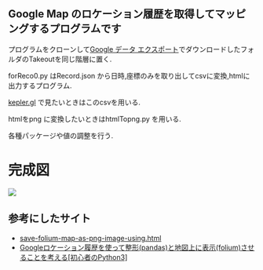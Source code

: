 ## Google Map のロケーション履歴を取得してマッピングするプログラムです
プログラムをクローンして[Google データ エクスポート](https://takeout.google.com/)でダウンロードしたフォルダのTakeoutを同じ階層に置く.

forReco0.py はRecord.json から日時,座標のみを取り出してcsvに変換,htmlに出力するプログラム.

[kepler.gl](https://kepler.gl/demo) で見たいときはこのcsvを用いる.

htmlをpng に変換したいときはhtmlTopng.py を用いる.

各種パッケージや値の調整を行う.

# 完成図
![](https://github.com/namoron/googlemapping/assets/105638744/4e4be066-fb01-4f78-90c5-c60a5508e780)

## 参考にしたサイト
- [save-folium-map-as-png-image-using.html](https://nagasudhir.blogspot.com/2021/07/save-folium-map-as-png-image-using.html)
- [Googleロケーション履歴を使って整形(pandas)と地図上に表示(folium)させることを考える[初心者のPython3]](https://qiita.com/jam-goat/items/99dbdd4976544686a0ba)
